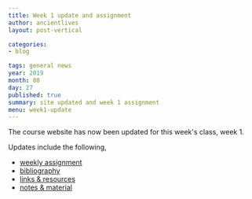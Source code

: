 ```yaml
---
title: Week 1 update and assignment
author: ancientlives
layout: post-vertical

categories:
- blog

tags: general news
year: 2019
month: 08
day: 27
published: true
summary: site updated and week 1 assignment
menu: week1-update
---
```


The course website has now been updated for this week's class, week 1.

Updates include the following,

* [weekly assignment](/weekly_assignment)
* [bibliography](/bibliography)
* [links & resources](/links)
* [notes & material](/notes)
